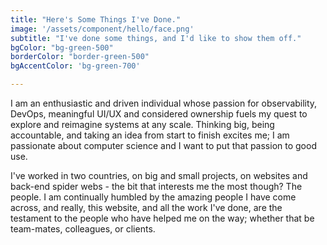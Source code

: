 ```yaml
---
title: "Here's Some Things I've Done."
image: '/assets/component/hello/face.png'
subtitle: "I've done some things, and I'd like to show them off."
bgColor: "bg-green-500"
borderColor: "border-green-500"
bgAccentColor: 'bg-green-700'

---
```


I am an enthusiastic and driven individual whose passion for observability, DevOps, meaningful UI/UX and considered ownership fuels my quest to explore and reimagine systems at any scale. Thinking big, being accountable, and taking an idea from start to finish excites me; I am passionate about computer science and I want to put that passion to good use.  
   
     
I've worked in two countries, on big and small projects, on websites and back-end spider webs - the bit that interests me the most though? The people. I am continually humbled by the amazing people I have come across, and really, this website, and all the work I've done, are the testament to the people who have helped me on the way; whether that be team-mates, colleagues, or clients.